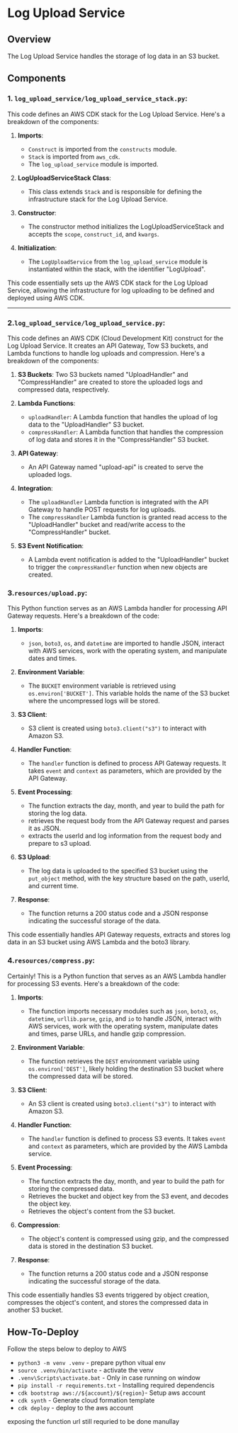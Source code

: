 # Log Upload Service

## Overview

The Log Upload Service handles the storage of log data in an S3 bucket.

## Components

### 1. `log_upload_service/log_upload_service_stack.py`:

This code defines an AWS CDK stack for the Log Upload Service.
Here's a breakdown of the components:

1. **Imports**:

   - `Construct` is imported from the `constructs` module.
   - `Stack` is imported from `aws_cdk`.
   - The `log_upload_service` module is imported.

1. **LogUploadServiceStack Class**:

   - This class extends `Stack` and is responsible for defining the infrastructure stack for the Log Upload Service.

1. **Constructor**:

   - The constructor method initializes the LogUploadServiceStack and accepts the `scope`, `construct_id`, and `kwargs`.

1. **Initialization**:
   - The `LogUploadService` from the `log_upload_service` module is instantiated within the stack, with the identifier "LogUpload".

This code essentially sets up the AWS CDK stack for the Log Upload Service, allowing the infrastructure for log uploading to be defined and deployed using AWS CDK.

---

### 2.`log_upload_service/log_upload_service.py`:

This code defines an AWS CDK (Cloud Development Kit) construct for the Log Upload Service. It creates an API Gateway, Tow S3 buckets, and Lambda functions to handle log uploads and compression.
Here's a breakdown of the components:

1. **S3 Buckets**:
   Two S3 buckets named "UploadHandler" and "CompressHandler" are created to store the uploaded logs and compressed data, respectively.

2. **Lambda Functions**:

   - `uploadHandler`: A Lambda function that handles the upload of log data to the "UploadHandler" S3 bucket.
   - `compressHandler`: A Lambda function that handles the compression of log data and stores it in the "CompressHandler" S3 bucket.

3. **API Gateway**:

   - An API Gateway named "upload-api" is created to serve the uploaded logs.

4. **Integration**:

   - The `uploadHandler` Lambda function is integrated with the API Gateway to handle POST requests for log uploads.
   - The `compressHandler` Lambda function is granted read access to the "UploadHandler" bucket and read/write access to the "CompressHandler" bucket.

5. **S3 Event Notification**:
   - A Lambda event notification is added to the "UploadHandler" bucket to trigger the `compressHandler` function when new objects are created.

### 3.`resources/upload.py`:

This Python function serves as an AWS Lambda handler for processing API Gateway requests. Here's a breakdown of the code:

1. **Imports**:

   - `json`, `boto3`, `os`, and `datetime` are imported to handle JSON, interact with AWS services, work with the operating system, and manipulate dates and times.

2. **Environment Variable**:

   - The `BUCKET` environment variable is retrieved using `os.environ['BUCKET']`. This variable holds the name of the S3 bucket where the uncompressed logs will be stored.

3. **S3 Client**:

   - S3 client is created using `boto3.client("s3")` to interact with Amazon S3.

4. **Handler Function**:

   - The `handler` function is defined to process API Gateway requests. It takes `event` and `context` as parameters, which are provided by the API Gateway.

5. **Event Processing**:

   - The function extracts the day, month, and year to build the path for storing the log data.
   - retrieves the request body from the API Gateway request and parses it as JSON.
   - extracts the userId and log information from the request body and prepare to s3 upload.

6. **S3 Upload**:

   - The log data is uploaded to the specified S3 bucket using the `put_object` method, with the key structure based on the path, userId, and current time.

7. **Response**:
   - The function returns a 200 status code and a JSON response indicating the successful storage of the data.

This code essentially handles API Gateway requests, extracts and stores log data in an S3 bucket using AWS Lambda and the boto3 library.

### 4.`resources/compress.py`:

Certainly! This is a Python function that serves as an AWS Lambda handler for processing S3 events. Here's a breakdown of the code:

1. **Imports**:

   - The function imports necessary modules such as `json`, `boto3`, `os`, `datetime`, `urllib.parse`, `gzip`, and `io` to handle JSON, interact with AWS services, work with the operating system, manipulate dates and times, parse URLs, and handle gzip compression.

2. **Environment Variable**:

   - The function retrieves the `DEST` environment variable using `os.environ['DEST']`, likely holding the destination S3 bucket where the compressed data will be stored.

3. **S3 Client**:

   - An S3 client is created using `boto3.client("s3")` to interact with Amazon S3.

4. **Handler Function**:

   - The `handler` function is defined to process S3 events. It takes `event` and `context` as parameters, which are provided by the AWS Lambda service.

5. **Event Processing**:

   - The function extracts the day, month, and year to build the path for storing the compressed data.
   - Retrieves the bucket and object key from the S3 event, and decodes the object key.
   - Retrieves the object's content from the S3 bucket.

6. **Compression**:

   - The object's content is compressed using gzip, and the compressed data is stored in the destination S3 bucket.

7. **Response**:
   - The function returns a 200 status code and a JSON response indicating the successful storage of the data.

This code essentially handles S3 events triggered by object creation, compresses the object's content, and stores the compressed data in another S3 bucket.

## How-To-Deploy

Follow the steps below to deploy to AWS

- `python3 -m venv .venv` - prepare python vitual env
- `source .venv/bin/activate` - activate the venv
- `.venv\Scripts\activate.bat` - Only in case running on window
- `pip install -r requirements.txt` - Installing required dependencis
- `cdk bootstrap aws://${account}/${region}`- Setup aws account
- `cdk synth` - Generate cloud formation template
- `cdk deploy` - deploy to the aws account

exposing the function url still requried to be done manullay
